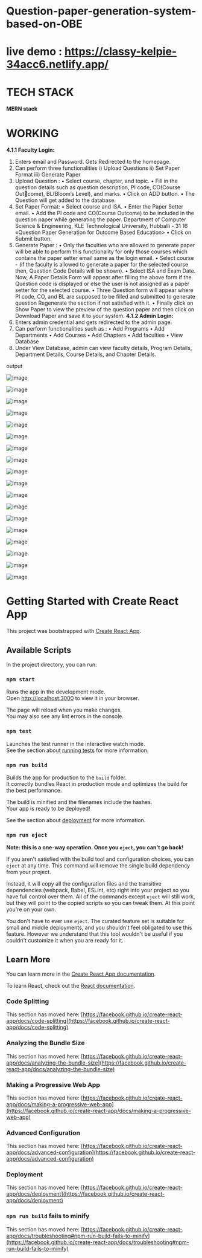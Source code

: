# Question-paper-generation-system-based-on-OBE
# live demo : https://classy-kelpie-34acc6.netlify.app/
# TECH STACK 
**MERN stack**

# WORKING
**4.1.1 Faculty Login:**
1. Enters email and Password. Gets Redirected to the homepage.
2. Can perform three functionalities
i) Upload Questions
ii) Set Paper Format
iii) Generate Paper
3. Upload Question :
• Select course, chapter, and topic.
• Fill in the question details such as question description, PI code, CO(Course Outcome), BL(Bloom’s Level), and marks.
• Click on ADD button.
• The Question will get added to the database.
4. Set Paper Format:
• Select course and ISA.
• Enter the Paper Setter email.
• Add the PI code and CO(Course Outcome) to be included in the question paper
while generating the paper.
Department of Computer Science & Engineering, KLE Technological University, Hubballi - 31 16
«Question Paper Generation for Outcome Based Education>
• Click on Submit button.
5. Generate Paper :
• Only the faculties who are allowed to generate paper will be able to perform this
functionality for only those courses which contains the paper setter email same as
the login email.
• Select course - (if the faculty is allowed to generate a paper for the selected course
then, Question Code Details will be shown).
• Select ISA and Exam Date. Now, A Paper Details Form will appear after filling
the above form if the Question code is displayed or else the user is not assigned as
a paper setter for the selected course.
• Three Question form will appear where PI code, CO, and BL are supposed to be
filled and submitted to generate question Regenerate the section if not satisfied
with it.
• Finally click on Show Paper to view the preview of the question paper and then
click on Download Paper and save it to your system.
**4.1.2 Admin Login:**
1. Enters admin credential and gets redirected to the admin page.
2. Can perform functionalities such as :
• Add Programs
• Add Departments
• Add Courses
• Add Chapters
• Add faculties
• View Database
3. Under View Database, admin can view faculty details, Program Details, Department
Details, Course Details, and Chapter Details.


output

![image](https://github.com/virupaksha-b-m/Question-paper-generation-system-based-on-OBE/assets/91652877/9c19d2ae-a757-4109-8db4-ad19cf0d9119)

![image](https://github.com/virupaksha-b-m/Question-paper-generation-system-based-on-OBE/assets/91652877/9ba84c97-1dca-42f7-94fe-905c325632d2)

![image](https://github.com/virupaksha-b-m/Question-paper-generation-system-based-on-OBE/assets/91652877/5b94f75b-1714-49af-ad2a-952b6a65ae9c)

![image](https://github.com/virupaksha-b-m/Question-paper-generation-system-based-on-OBE/assets/91652877/1e8411f6-3593-4617-8a57-7ee9b2adabbc)

![image](https://github.com/virupaksha-b-m/Question-paper-generation-system-based-on-OBE/assets/91652877/ac733f1c-0263-434c-a5e0-97e68b56ed1d)

![image](https://github.com/virupaksha-b-m/Question-paper-generation-system-based-on-OBE/assets/91652877/5ed37e3d-b03b-45c7-9cc7-48bc69d84cba)

![image](https://github.com/virupaksha-b-m/Question-paper-generation-system-based-on-OBE/assets/91652877/bec4a173-3706-4edc-90b8-83b5a8eb2236)

![image](https://github.com/virupaksha-b-m/Question-paper-generation-system-based-on-OBE/assets/91652877/a95e262e-a912-4939-86e8-47d8eb121b02)

![image](https://github.com/virupaksha-b-m/Question-paper-generation-system-based-on-OBE/assets/91652877/4ba815c5-958d-460a-8220-6ed45d87f540)

![image](https://github.com/virupaksha-b-m/Question-paper-generation-system-based-on-OBE/assets/91652877/1ef61900-bceb-4343-9d30-4204d9a5f559)

![image](https://github.com/virupaksha-b-m/Question-paper-generation-system-based-on-OBE/assets/91652877/1c500470-2693-4045-adef-d52ad8083469)

![image](https://github.com/virupaksha-b-m/Question-paper-generation-system-based-on-OBE/assets/91652877/30903e5d-ac13-4169-bcf9-f2808cc50199)

![image](https://github.com/virupaksha-b-m/Question-paper-generation-system-based-on-OBE/assets/91652877/f46b2f40-8010-492c-98c8-8e8d66802ef0)

![image](https://github.com/virupaksha-b-m/Question-paper-generation-system-based-on-OBE/assets/91652877/b02e1e44-f98e-49f7-805c-fa28d37d9ef1)

![image](https://github.com/virupaksha-b-m/Question-paper-generation-system-based-on-OBE/assets/91652877/d9524fed-eb21-40d4-9575-ecc6babf421c)

![image](https://github.com/virupaksha-b-m/Question-paper-generation-system-based-on-OBE/assets/91652877/8b129864-e2b5-4d5b-b2e6-787d9df6e774)

![image](https://github.com/virupaksha-b-m/Question-paper-generation-system-based-on-OBE/assets/91652877/c0fe3013-8985-488a-a6ff-f33fa71c4a5b)

![image](https://github.com/virupaksha-b-m/Question-paper-generation-system-based-on-OBE/assets/91652877/35e5fd9a-b1e6-4ecd-86f8-01a54c9d975e)




# Getting Started with Create React App

This project was bootstrapped with [Create React App](https://github.com/facebook/create-react-app).

## Available Scripts

In the project directory, you can run:

### `npm start`

Runs the app in the development mode.\
Open [http://localhost:3000](http://localhost:3000) to view it in your browser.

The page will reload when you make changes.\
You may also see any lint errors in the console.

### `npm test`

Launches the test runner in the interactive watch mode.\
See the section about [running tests](https://facebook.github.io/create-react-app/docs/running-tests) for more information.

### `npm run build`

Builds the app for production to the `build` folder.\
It correctly bundles React in production mode and optimizes the build for the best performance.

The build is minified and the filenames include the hashes.\
Your app is ready to be deployed!

See the section about [deployment](https://facebook.github.io/create-react-app/docs/deployment) for more information.

### `npm run eject`

**Note: this is a one-way operation. Once you `eject`, you can't go back!**

If you aren't satisfied with the build tool and configuration choices, you can `eject` at any time. This command will remove the single build dependency from your project.

Instead, it will copy all the configuration files and the transitive dependencies (webpack, Babel, ESLint, etc) right into your project so you have full control over them. All of the commands except `eject` will still work, but they will point to the copied scripts so you can tweak them. At this point you're on your own.

You don't have to ever use `eject`. The curated feature set is suitable for small and middle deployments, and you shouldn't feel obligated to use this feature. However we understand that this tool wouldn't be useful if you couldn't customize it when you are ready for it.

## Learn More

You can learn more in the [Create React App documentation](https://facebook.github.io/create-react-app/docs/getting-started).

To learn React, check out the [React documentation](https://reactjs.org/).

### Code Splitting

This section has moved here: [https://facebook.github.io/create-react-app/docs/code-splitting](https://facebook.github.io/create-react-app/docs/code-splitting)

### Analyzing the Bundle Size

This section has moved here: [https://facebook.github.io/create-react-app/docs/analyzing-the-bundle-size](https://facebook.github.io/create-react-app/docs/analyzing-the-bundle-size)

### Making a Progressive Web App

This section has moved here: [https://facebook.github.io/create-react-app/docs/making-a-progressive-web-app](https://facebook.github.io/create-react-app/docs/making-a-progressive-web-app)

### Advanced Configuration

This section has moved here: [https://facebook.github.io/create-react-app/docs/advanced-configuration](https://facebook.github.io/create-react-app/docs/advanced-configuration)

### Deployment

This section has moved here: [https://facebook.github.io/create-react-app/docs/deployment](https://facebook.github.io/create-react-app/docs/deployment)

### `npm run build` fails to minify

This section has moved here: [https://facebook.github.io/create-react-app/docs/troubleshooting#npm-run-build-fails-to-minify](https://facebook.github.io/create-react-app/docs/troubleshooting#npm-run-build-fails-to-minify)




